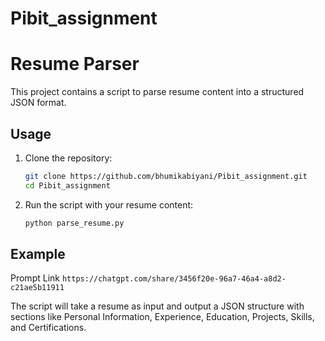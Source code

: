 # Pibit_assignment

# Resume Parser

This project contains a script to parse resume content into a structured JSON format.

## Usage

1. Clone the repository:
    ```bash
    git clone https://github.com/bhumikabiyani/Pibit_assignment.git
    cd Pibit_assignment
    ```

2. Run the script with your resume content:
    ```bash
    python parse_resume.py
    ```

## Example
Prompt Link
```https://chatgpt.com/share/3456f20e-96a7-46a4-a8d2-c21ae5b11911```

The script will take a resume as input and output a JSON structure with sections like Personal Information, Experience, Education, Projects, Skills, and Certifications.
